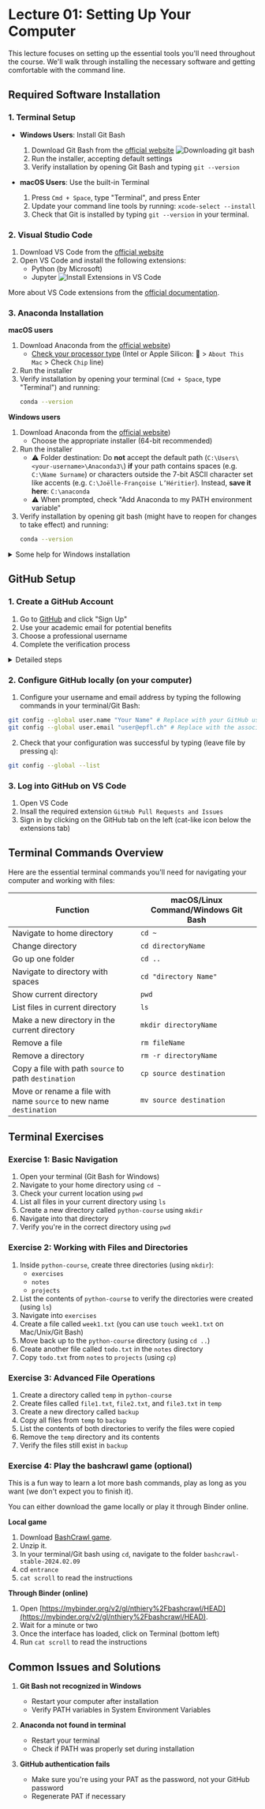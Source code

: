 # Lecture 01: Setting Up Your Computer

This lecture focuses on setting up the essential tools you'll need throughout the course. We'll walk through installing the necessary software and getting comfortable with the command line.

## Required Software Installation

### 1. Terminal Setup
- **Windows Users**: Install Git Bash
  1. Download Git Bash from the [official website](https://git-scm.com/download/win)
     ![Downloading git bash](/assets/git_bash_download.png)
  3. Run the installer, accepting default settings
  4. Verify installation by opening Git Bash and typing `git --version`

- **macOS Users**: Use the built-in Terminal
  1. Press `Cmd + Space`, type "Terminal", and press Enter
  2. Update your command line tools by running: `xcode-select --install`
  3. Check that Git is installed by typing `git --version` in your terminal.

### 2. Visual Studio Code
1. Download VS Code from the [official website](https://code.visualstudio.com/)
2. Open VS Code and install the following extensions:
   - Python (by Microsoft)
   - Jupyter
   ![Install Extensions in VS Code](/assets/vscode_extensions.png)

More about VS Code extensions from the [official documentation](https://code.visualstudio.com/docs/editor/extension-marketplace).

### 3. Anaconda Installation

**macOS users**
1. Download Anaconda from the [official website](https://www.anaconda.com/download/success))
   - [Check your processor type](https://support.apple.com/en-us/HT211814) (Intel or Apple Silicon:  > `About This Mac` > Check `Chip` line) 
2. Run the installer
3. Verify installation by opening your terminal (`Cmd + Space`, type "Terminal") and running:
   ```bash
   conda --version
   ```
**Windows users**
1. Download Anaconda from the [official website](https://www.anaconda.com/download/success))
   - Choose the appropriate installer (64-bit recommended)
2. Run the installer
   - ⚠️ Folder destination: Do **not** accept the default path (`C:\Users\<your-username>\Anaconda3\`) **if** your path contains spaces (e.g. `C:\Name Surname`) or characters outside the 7-bit ASCII character set like accents (e.g. `C:\Joëlle-Françoise L’Héritier`). Instead, **save it here**: `C:\anaconda`
   - ⚠️ When prompted, check "Add Anaconda to my PATH environment variable"
4. Verify installation by opening git bash (might have to reopen for changes to take effect) and running:
   ```bash
   conda --version
   ```

<details>
<summary>Some help for Windows installation</summary>
  
  These are mostly for the TAs to help you
  
- [Detailed Anaconda installation instructions](https://docs.anaconda.com/working-with-conda/reference/faq/#installing-anaconda)
- [conda: command not found on Windows](https://stackoverflow.com/questions/54501167/anaconda-and-git-bash-in-windows-conda-command-not-found)
      
</details>

## GitHub Setup

### 1. Create a GitHub Account
1. Go to [GitHub](https://github.com) and click "Sign Up"
2. Use your academic email for potential benefits
3. Choose a professional username
4. Complete the verification process

<details>
<summary>Detailed steps</summary>

1. Open your web browser and navigate to https://github.com/.
2. Click on the `Sign Up` button located in the top right corner of GitHub’s homepage.
3. On the next page, provide the required details including a new `Username`, a `valid Email Address` (EPFL address recommended for step 8.), and a `Password`. Make sure to verify that the password is at least 15 characters long or at least 8 characters long with a combination of letters, numbers, and symbols.
4. Review GitHub’s Terms of Service and Privacy Statement, and if you agree, click on `Create an account`.
5. Next, you might be guided through a few survey questions. You can answer them or directly click on `Complete Setup`.
6. You’ll be sent an email to the address you provided. In that email, click `Verify email address`.
7. That’s it! You should now have a GitHub account.
8. (Optional) The GitHub Student Developer Pack is a free offer from GitHub specially for students. It provides access to a variety of premium development tools and services free of charge for as long as you’re a student. [GitHub Student Developer Pack](https://education.github.com/pack)
</details>

### 2. Configure GitHub locally (on your computer)
1. Configure your username and email address by typing the following commands in your terminal/Git Bash:
```bash
git config --global user.name "Your Name" # Replace with your GitHub username
git config --global user.email "user@epfl.ch" # Replace with the associated email address
```
2. Check that your configuration was successful by typing (leave file by pressing `q`):
```bash
git config --global --list
```

### 3. Log into GitHub on VS Code

1. Open VS Code
2. Insall the required extension `GitHub Pull Requests and Issues`
3. Sign in by clicking on the GitHub tab on the left (cat-like icon below the extensions tab)

## Terminal Commands Overview

Here are the essential terminal commands you'll need for navigating your computer and working with files:

| Function | macOS/Linux Command/Windows Git Bash |
|----------|------------------------|
| Navigate to home directory | `cd ~` | 
| Change directory | `cd directoryName` | 
| Go up one folder | `cd ..` | 
| Navigate to directory with spaces | `cd "directory Name"` |
| Show current directory | `pwd` | 
| List files in current directory | `ls` | 
| Make a new directory in the current directory | `mkdir directoryName` | 
| Remove a file | `rm fileName` | 
| Remove a directory | `rm -r directoryName` |
| Copy a file with path `source` to path `destination` | `cp source destination` | 
| Move or rename a file with name `source` to new name `destination` | `mv source destination` | 

## Terminal Exercises

### Exercise 1: Basic Navigation
1. Open your terminal (Git Bash for Windows)
2. Navigate to your home directory using `cd ~`
3. Check your current location using `pwd`
4. List all files in your current directory using `ls`
5. Create a new directory called `python-course` using `mkdir`
6. Navigate into that directory
7. Verify you're in the correct directory using `pwd`

### Exercise 2: Working with Files and Directories
1. Inside `python-course`, create three directories (using `mkdir`):
   - `exercises`
   - `notes`
   - `projects`
2. List the contents of `python-course` to verify the directories were created (using `ls`)
3. Navigate into `exercises`
4. Create a file called `week1.txt` (you can use `touch week1.txt` on Mac/Unix/Git Bash)
5. Move back up to the `python-course` directory (using `cd ..`)
6. Create another file called `todo.txt` in the `notes` directory
7. Copy `todo.txt` from `notes` to `projects` (using `cp`)

### Exercise 3: Advanced File Operations
1. Create a directory called `temp` in `python-course`
2. Create files called `file1.txt`, `file2.txt`, and `file3.txt` in `temp`
3. Create a new directory called `backup`
4. Copy all files from `temp` to `backup`
5. List the contents of both directories to verify the files were copied
6. Remove the `temp` directory and its contents
7. Verify the files still exist in `backup`

### Exercise 4: Play the bashcrawl game (optional)
This is a fun way to learn a lot more bash commands, play as long as you want (we don't expect you to finish it).

You can either download the game locally or play it through Binder online.

**Local game**
1. Download [BashCrawl game](https://gitlab.com/slackermedia/bashcrawl/-/archive/stable-2024.02.09/bashcrawl-stable-2024.02.09.zip).
2. Unzip it. 
3. In your terminal/Git bash using `cd`, navigate to the folder `bashcrawl-stable-2024.02.09`
4. cd `entrance`
5. `cat scroll` to read the instructions

**Through Binder (online)**
1. Open [https://mybinder.org/v2/gl/nthiery%2Fbashcrawl/HEAD](https://mybinder.org/v2/gl/nthiery%2Fbashcrawl/HEAD).
2. Wait for a minute or two
3. Once the interface has loaded, click on Terminal (bottom left)
4. Run `cat scroll` to read the instructions


## Common Issues and Solutions

1. **Git Bash not recognized in Windows**
   - Restart your computer after installation
   - Verify PATH variables in System Environment Variables

2. **Anaconda not found in terminal**
   - Restart your terminal
   - Check if PATH was properly set during installation

3. **GitHub authentication fails**
   - Make sure you're using your PAT as the password, not your GitHub password
   - Regenerate PAT if necessary

